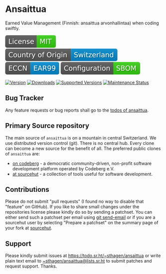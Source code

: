 # Ansaittua

Earned Value Management (Finnish: ansaittua arvonhallintaa) when coding swiftly.

[![license](badges/license-spdx-mit.svg)](https://git.sr.ht/~sthagen/ansaittuaNAME/tree/default/item/LICENSE)
[![Country of Origin](badges/country-of-origin-name-switzerland-neutral.svg)](https://git.sr.ht/~sthagen/ansaittuaNAME/tree/default/item/COUNTRY-OF-ORIGIN)
[![Export Classification Control Number (ECCN)](badges/export-control-classification-number_eccn-ear99-neutral.svg)](https://git.sr.ht/~sthagen/ansaittuaNAME/tree/default/item/EXPORT-CONTROL-CLASSIFICATION-NUMBER)
[![Configuration](badges/configuration-sbom.svg)](third-party/index.html)

[![Version](https://img.shields.io/pypi/v/ansaittuaNAME.svg?style=flat)](https://pypi.python.org/pypi/ansaittuaNAME/)
[![Downloads](https://static.pepy.tech/badge/ansaittuaNAME/month)](https://pepy.tech/project/ansaittuaNAME)
[![Supported Versions](https://img.shields.io/pypi/pyversions/ansaittuaNAME.svg?style=flat)](https://pypi.python.org/pypi/ansaittuaNAME/)
[![Maintenance Status](https://img.shields.io/github/commit-activity/y/sthagen/ansaittuaNAME.svg?style=flat)](https://git.sr.ht/~sthagen/ansaittuaNAME/log)

## Bug Tracker

Any feature requests or bug reports shall go to the [todos of ansaittua](https://todo.sr.ht/~sthagen/ansaittua).

## Primary Source repository

The main source of `ansaittua` is on a mountain in central Switzerland.
We use distributed version control (git).
There is no central hub.
Every clone can become a new source for the benefit of all.
The preferred public clones of `ansaittua` are:

* [on codeberg](https://codeberg.org/sthagen/ansaittua) - a democratic community-driven, non-profit software development platform operated by Codeberg e.V.
* [at sourcehut](https://git.sr.ht/~sthagen/ansaittua) - a collection of tools useful for software development.

## Contributions

Please do not submit "pull requests" (I found no way to disable that "feature" on GitHub).
If you like to share small changes under the repositories license please kindly do so by sending a patchset.
You can either send such a patchset per email using [git send-email](https://git-send-email.io) or 
if you are a sourcehut user by selecting "Prepare a patchset" on the summary page of your fork at [sourcehut](https://git.sr.ht/).

## Support

Please kindly submit issues at <https://todo.sr.ht/~sthagen/ansaittua> or write plain text email to <~sthagen/ansaittua@lists.sr.ht> to submit patches and request support. Thanks.
